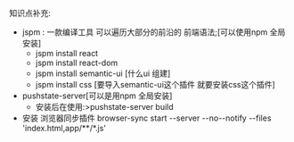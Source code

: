 知识点补充:
- jspm  : 一款编译工具 可以遍历大部分的前沿的 前端语法;[可以使用npm 全局安装]
  - jspm install react
  - jspm install react-dom
  - jspm install semantic-ui [什么ui 组建]
  - jspm install css [要导入semantic-ui这个插件 就要安装css这个插件]
- pushstate-server[可以是用npm 全局安装]
  - 安装后在使用:>pushstate-server build
- 安装 浏览器同步插件 browser-sync start --server --no--notify --files 'index.html,app/**/*.js'

